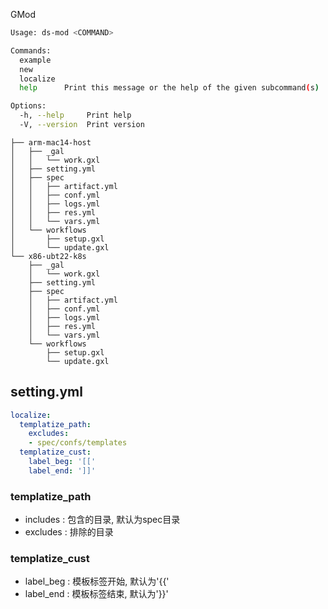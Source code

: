 GMod

```bash
Usage: ds-mod <COMMAND>

Commands:
  example   
  new       
  localize  
  help      Print this message or the help of the given subcommand(s)

Options:
  -h, --help     Print help
  -V, --version  Print version
```

```
├── arm-mac14-host
│   ├── _gal
│   │   └── work.gxl
│   ├── setting.yml
│   ├── spec
│   │   ├── artifact.yml
│   │   ├── conf.yml
│   │   ├── logs.yml
│   │   ├── res.yml
│   │   └── vars.yml
│   └── workflows
│       ├── setup.gxl
│       └── update.gxl
└── x86-ubt22-k8s
    ├── _gal
    │   └── work.gxl
    ├── setting.yml
    ├── spec
    │   ├── artifact.yml
    │   ├── conf.yml
    │   ├── logs.yml
    │   ├── res.yml
    │   └── vars.yml
    └── workflows
        ├── setup.gxl
        └── update.gxl
```

## setting.yml
```yaml
localize:
  templatize_path:
    excludes:
    - spec/confs/templates
  templatize_cust:
    label_beg: '[['
    label_end: ']]'
```

### templatize_path
* includes :  包含的目录,  默认为spec目录
* excludes :  排除的目录

### templatize_cust
* label_beg :  模板标签开始, 默认为'{{'
* label_end :  模板标签结束, 默认为'}}'
